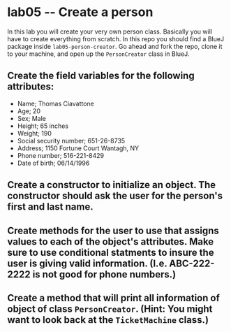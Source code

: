 # lab05 -- Create a person

In this lab you will create your very own person class. Basically you will have to create everything from scratch. In this repo you should find a BlueJ package inside `lab05-person-creator`. Go ahead and fork the repo, clone it to your machine, and open up the `PersonCreator` class in BlueJ.

## Create the field variables for the following attributes:

* Name; Thomas Ciavattone
* Age; 20
* Sex; Male
* Height; 65 inches
* Weight; 190
* Social security number; 651-26-8735
* Address; 1150 Fortune Court Wantagh, NY
* Phone number; 516-221-8429
* Date of birth; 06/14/1996

## Create a constructor to initialize an object. The constructor should ask the user for the person's first and last name.

## Create methods for the user to use that assigns values to each of the object's attributes. Make sure to use conditional statments to insure the user is giving valid information. (I.e. ABC-222-2222 is not good for phone numbers.)

## Create a method that will print all information of object of class `PersonCreator`. (Hint: You might want to look back at the `TicketMachine` class.)
